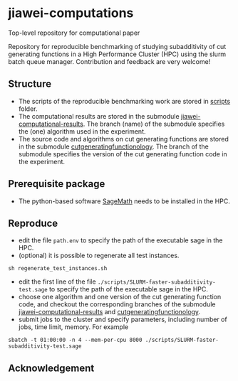 # jiawei-computations
Top-level repository for computational paper

Repository for reproducible benchmarking of studying subadditivity of cut generating functions in a High Performance Cluster (HPC) using the slurm batch queue manager.
Contribution and feedback are very welcome!

## Structure

- The scripts of the reproducible benchmarking work are stored in [scripts](https://github.com/mkoeppe/jiawei-computations/tree/master/scripts) folder.
- The computational results are stored in the submodule [jiawei-computational-results](https://github.com/mkoeppe/jiawei-computational-results). The branch (name) of the submodule specifies the (one) algorithm used in the experiment. 
- The source code and algorithms on cut generating functions are stored in the submodule [cutgeneratingfunctionology](https://github.com/mkoeppe/cutgeneratingfunctionology). The branch of the submodule specifies the version of the cut generating function code in the experiment. 

## Prerequisite package 

- The python-based software [SageMath](https://www.sagemath.org/) needs to be installed in the HPC.

## Reproduce

- edit the file `path.env` to specify the path of the executable sage in the HPC.
- (optional) it is possible to regenerate all test instances.
```
sh regenerate_test_instances.sh
```
- edit the first line of the file `./scripts/SLURM-faster-subadditivity-test.sage` to specify the path of the executable sage in the HPC.
- choose one algorithm and one version of the cut generating function code, and checkout the corresponding branches of the submodule [jiawei-computational-results](https://github.com/mkoeppe/jiawei-computational-results) and [cutgeneratingfunctionology](https://github.com/mkoeppe/cutgeneratingfunctionology). 
- submit jobs to the cluster and specify parameters, including number of jobs, time limit, memory. For example
```
sbatch -t 01:00:00 -n 4 --mem-per-cpu 8000 ./scripts/SLURM-faster-subadditivity-test.sage
```

## Acknowledgement 
